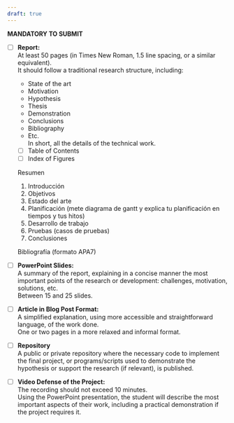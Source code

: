 ```yaml
---
draft: true
---
```


**MANDATORY TO SUBMIT**

- [ ] **Report:**\
      At least 50 pages (in Times New Roman, 1.5 line spacing, or a similar equivalent).\
      It should follow a traditional research structure, including:

  - State of the art
  - Motivation
  - Hypothesis
  - Thesis
  - Demonstration
  - Conclusions
  - Bibliography
  - Etc.\
    In short, all the details of the technical work.

  - [ ] Table of Contents
  - [ ] Index of Figures

  Resumen

  1. Introducción
  2. Objetivos
  3. Estado del arte
  4. Planificación (mete diagrama de gantt y explica tu planificación en tiempos y tus hitos)
  5. Desarrollo de trabajo
  6. Pruebas (casos de pruebas)
  7. Conclusiones

  Bibliografía (formato APA7)

- [ ] **PowerPoint Slides:**\
      A summary of the report, explaining in a concise manner the most important points of the research or development: challenges, motivation, solutions, etc.\
      Between 15 and 25 slides.

- [ ] **Article in Blog Post Format:**\
      A simplified explanation, using more accessible and straightforward language, of the work done.\
      One or two pages in a more relaxed and informal format.

- [ ] **Repository**\
      A public or private repository where the necessary code to implement the final project, or programs/scripts used to demonstrate the hypothesis or support the research (if relevant), is published.

- [ ] **Video Defense of the Project:**\
      The recording should not exceed 10 minutes.\
      Using the PowerPoint presentation, the student will describe the most important aspects of their work, including a practical demonstration if the project requires it.
